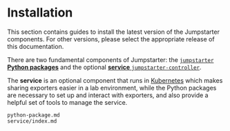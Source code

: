 # Installation

This section contains guides to install the latest version of the Jumpstarter
components. For other versions, please select the appropriate release of this
documentation.

There are two fundamental components of Jumpstarter: the [`jumpstarter` **Python
packages**](python-package.md) and the optional [**service**
`jumpstarter-controller`](service/index.md).

The **service** is an optional component that runs in
[Kubernetes](https://kubernetes.io) which makes sharing exporters easier in a
lab environment, while the Python packages are necessary to set up and interact with exporters,
and also provide a helpful set of tools to manage the service.

```{toctree}
python-package.md
service/index.md
```
